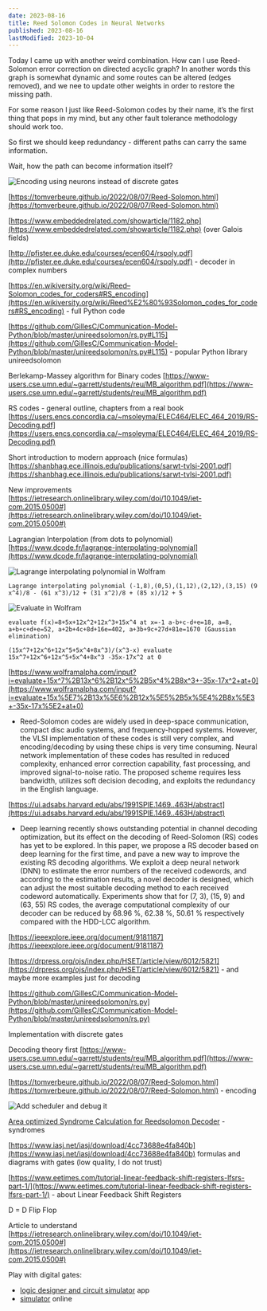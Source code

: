 ```yaml
---
date: 2023-08-16
title: Reed Solomon Codes in Neural Networks
published: 2023-08-16
lastModified: 2023-10-04
---
```



Today I came up with another weird combination. How can I use Reed-Solomon error correction on directed acyclic graph? In another words this graph is somewhat dynamic and some routes can be altered (edges removed), and we nee to update other weights in order to restore the missing path.

For some reason I just like Reed-Solomon codes by their name, it’s the first thing that pops in my mind, but any other fault tolerance methodology should work too.

So first we should keep redundancy - different paths can carry the same information.

Wait, how the path can become information itself?

![Encoding using neurons instead of discrete gates](reed-solomon-in-ann-encoding.png)

[https://tomverbeure.github.io/2022/08/07/Reed-Solomon.html](https://tomverbeure.github.io/2022/08/07/Reed-Solomon.html)

[https://www.embeddedrelated.com/showarticle/1182.php](https://www.embeddedrelated.com/showarticle/1182.php) (over Galois fields)

[http://pfister.ee.duke.edu/courses/ecen604/rspoly.pdf](http://pfister.ee.duke.edu/courses/ecen604/rspoly.pdf) - decoder in complex numbers

[](https://en.wikiversity.org/wiki/Reed%E2%80%93Solomon_codes_for_coders#RS_encoding)[https://en.wikiversity.org/wiki/Reed–Solomon_codes_for_coders#RS_encoding](https://en.wikiversity.org/wiki/Reed%E2%80%93Solomon_codes_for_coders#RS_encoding) - full Python code

[https://github.com/GillesC/Communication-Model-Python/blob/master/unireedsolomon/rs.py#L115](https://github.com/GillesC/Communication-Model-Python/blob/master/unireedsolomon/rs.py#L115) - popular Python library unireedsolomon

Berlekamp-Massey algorithm for Binary codes [https://www-users.cse.umn.edu/~garrett/students/reu/MB_algorithm.pdf](https://www-users.cse.umn.edu/~garrett/students/reu/MB_algorithm.pdf)

RS codes - general outline, chapters from a real book [https://users.encs.concordia.ca/~msoleyma/ELEC464/ELEC_464_2019/RS-Decoding.pdf](https://users.encs.concordia.ca/~msoleyma/ELEC464/ELEC_464_2019/RS-Decoding.pdf)

Short introduction to modern approach (nice formulas) [https://shanbhag.ece.illinois.edu/publications/sarwt-tvlsi-2001.pdf](https://shanbhag.ece.illinois.edu/publications/sarwt-tvlsi-2001.pdf)

New improvements [https://ietresearch.onlinelibrary.wiley.com/doi/10.1049/iet-com.2015.0500#](https://ietresearch.onlinelibrary.wiley.com/doi/10.1049/iet-com.2015.0500#)

Lagrangian Interpolation (from dots to polynomial) [https://www.dcode.fr/lagrange-interpolating-polynomial](https://www.dcode.fr/lagrange-interpolating-polynomial)

![Lagrange interpolating polynomial in Wolfram](./wolfram-interpolating-polynomial.png)
```
Lagrange interpolating polynomial (-1,8),(0,5),(1,12),(2,12),(3,15) (9 x^4)/8 - (61 x^3)/12 + (31 x^2)/8 + (85 x)/12 + 5
```

![Evaluate in Wolfram](./wolfram-evaluate.png)

```
evaluate f(x)=8+5x+12x^2+12x^3+15x^4 at x=-1 a-b+c-d+e=18, a=8, a+b+c+d+e=52, a+2b+4c+8d+16e=402, a+3b+9c+27d+81e=1670 (Gaussian elimination)
```

```
(15x^7+12x^6+12x^5+5x^4+8x^3)/(x^3-x) evaluate 15x^7+12x^6+12x^5+5x^4+8x^3 -35x-17x^2 at 0
```

[](https://www.wolframalpha.com/input?i=evaluate+15x%5E7%2B13x%5E6%2B12x%5E5%2B5x%5E4%2B8x%5E3+-35x-17x%5E2+at+0)[https://www.wolframalpha.com/input?i=evaluate+15x^7%2B13x^6%2B12x^5%2B5x^4%2B8x^3+-35x-17x^2+at+0](https://www.wolframalpha.com/input?i=evaluate+15x%5E7%2B13x%5E6%2B12x%5E5%2B5x%5E4%2B8x%5E3+-35x-17x%5E2+at+0)

- Reed-Solomon codes are widely used in deep-space communication, compact disc audio systems, and frequency-hopped systems. However, the VLSI implementation of these codes is still very complex, and encoding/decoding by using these chips is very time consuming. Neural network implementation of these codes has resulted in reduced complexity, enhanced error correction capability, fast processing, and improved signal-to-noise ratio. The proposed scheme requires less bandwidth, utilizes soft decision decoding, and exploits the redundancy in the English language.

[https://ui.adsabs.harvard.edu/abs/1991SPIE.1469..463H/abstract](https://ui.adsabs.harvard.edu/abs/1991SPIE.1469..463H/abstract)

- Deep learning recently shows outstanding potential in channel decoding optimization, but its effect on the decoding of Reed-Solomon (RS) codes has yet to be explored. In this paper, we propose a RS decoder based on deep learning for the first time, and pave a new way to improve the existing RS decoding algorithms. We exploit a deep neural network (DNN) to estimate the error numbers of the received codewords, and according to the estimation results, a novel decoder is designed, which can adjust the most suitable decoding method to each received codeword automatically. Experiments show that for (7, 3), (15, 9) and (63, 55) RS codes, the average computational complexity of our decoder can be reduced by 68.96 %, 62.38 %, 50.61 % respectively compared with the HDD-LCC algorithm.

[https://ieeexplore.ieee.org/document/9181187](https://ieeexplore.ieee.org/document/9181187)

[https://drpress.org/ojs/index.php/HSET/article/view/6012/5821](https://drpress.org/ojs/index.php/HSET/article/view/6012/5821) - and maybe more examples just for decoding

[https://github.com/GillesC/Communication-Model-Python/blob/master/unireedsolomon/rs.py](https://github.com/GillesC/Communication-Model-Python/blob/master/unireedsolomon/rs.py)

Implementation with discrete gates

Decoding theory first [https://www-users.cse.umn.edu/~garrett/students/reu/MB_algorithm.pdf](https://www-users.cse.umn.edu/~garrett/students/reu/MB_algorithm.pdf)

[https://tomverbeure.github.io/2022/08/07/Reed-Solomon.html](https://tomverbeure.github.io/2022/08/07/Reed-Solomon.html) - encoding

![Add scheduler and debug it](reed-solomon-in-ann-debugging.png)

[Area optimized Syndrome Calculation for Reedsolomon Decoder](https://cas.cnu.ac.kr/wp-data/international_journal/%5B2018%5D%20Area%20optimized%20Syndrome%20Calculation%20for%20Reedsolomon%20Decoder.pdf) - syndromes

[https://www.iasj.net/iasj/download/4cc73688e4fa840b](https://www.iasj.net/iasj/download/4cc73688e4fa840b) formulas and diagrams with gates (low quality, I do not trust)

[https://www.eetimes.com/tutorial-linear-feedback-shift-registers-lfsrs-part-1/](https://www.eetimes.com/tutorial-linear-feedback-shift-registers-lfsrs-part-1/) - about Linear Feedback Shift Registers

D = D Flip Flop

Article to understand [https://ietresearch.onlinelibrary.wiley.com/doi/10.1049/iet-com.2015.0500#](https://ietresearch.onlinelibrary.wiley.com/doi/10.1049/iet-com.2015.0500#)


Play with digital gates:
- [logic designer and circuit simulator](https://github.com/hneemann/Digital) app
- [simulator](https://circuitverse.org/simulator) online